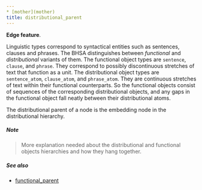 ```yaml
---
* [mother](mother)
title: distributional_parent
---
```


**Edge feature**.

Linguistic types correspond to syntactical entities such as sentences, clauses and phrases.
The BHSA distinguishes between *functional* and *distributional* variants of them.
The functional object types are `sentence`, `clause`, and `phrase`.
They correspond to possibly discontinuous stretches of text that function as a unit.
The distributional object types are `sentence_atom`, `clause_atom`, and `phrase_atom`.
They are continuous stretches of text within their functional counterparts.
So the functional objects consist of sequences of the corresponding distributional objects, and any gaps in
the functional object fall neatly between their distributional atoms.

The distributional parent of a node is the embedding node in the distributional hierarchy.

##### Note
> More explanation needed about the distributional and functional objects hierarchies and how they hang together.

##### See also

* [functional_parent](functional_parent)
